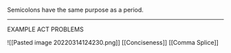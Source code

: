 Semicolons have the same purpose as a period.

	
****
EXAMPLE ACT PROBLEMS

![[Pasted image 20220314124230.png]]
[[Conciseness]]
[[Comma Splice]]